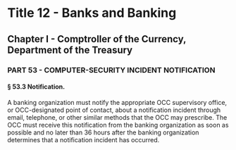 
# Title 12 - Banks and Banking
## Chapter I - Comptroller of the Currency, Department of the Treasury
### PART 53 - COMPUTER-SECURITY INCIDENT NOTIFICATION
#### § 53.3 Notification.

A banking organization must notify the appropriate OCC supervisory office, or OCC-designated point of contact, about a notification incident through email, telephone, or other similar methods that the OCC may prescribe. The OCC must receive this notification from the banking organization as soon as possible and no later than 36 hours after the banking organization determines that a notification incident has occurred.
